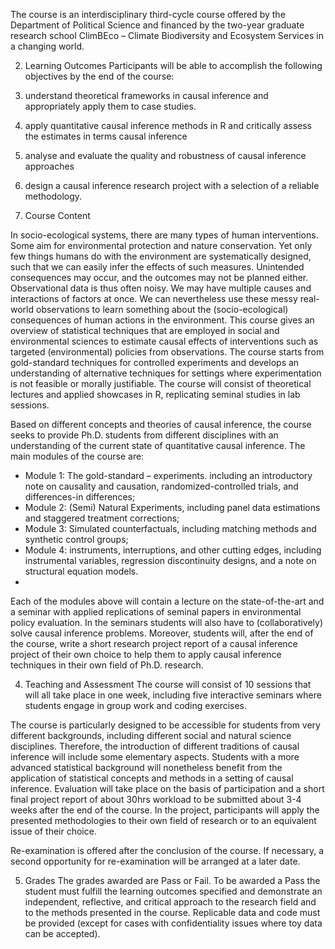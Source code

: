 The course is an interdisciplinary third-cycle course offered by the Department of Political Science and financed by the two-year graduate research school ClimBEco – Climate Biodiversity and Ecosystem Services in a changing world.

2. Learning Outcomes
Participants will be able to accomplish the following objectives by the end of the course:

1.	understand theoretical frameworks in causal inference and appropriately apply them to case studies.
2.	apply quantitative causal inference methods in R and critically assess the estimates in terms causal inference
3.	analyse and evaluate the quality and robustness of causal inference approaches
4.	design a causal inference research project with a selection of a reliable methodology.

3. Course Content

In socio-ecological systems, there are many types of human interventions. Some aim for environmental protection and nature conservation. Yet only few things humans do with the environment are systematically designed, such that we can easily infer the effects of such measures. Unintended consequences may occur, and the outcomes may not be planned either. Observational data is thus often noisy. We may have multiple causes and interactions of factors at once. We can nevertheless use these messy real-world observations to learn something about the (socio-ecological) consequences of human actions in the environment.
This course gives an overview of statistical techniques that are employed in social and environmental sciences to estimate causal effects of interventions such as targeted (environmental) policies from observations. The course starts from gold-standard techniques for controlled experiments and develops an understanding of alternative techniques for settings where experimentation is not feasible or morally justifiable. The course will consist of theoretical lectures and applied showcases in R, replicating seminal studies in lab sessions.

Based on different concepts and theories of causal inference, the course seeks to provide Ph.D. students from different disciplines with an understanding of the current state of quantitative causal inference. The main modules of the course are:

-	Module 1: The gold-standard – experiments. including an introductory note on causality and causation, randomized-controlled trials, and differences-in differences;
-	Module 2: (Semi) Natural Experiments, including panel data estimations and staggered treatment corrections;
-	Module 3: Simulated counterfactuals, including matching methods and synthetic control groups;
-	Module 4: instruments, interruptions, and other cutting edges, including instrumental variables, regression discontinuity designs, and a note on structural equation models.
-
Each of the modules above will contain a lecture on the state-of-the-art and a seminar with applied replications of seminal papers in environmental policy evaluation. In the seminars students will also have to (collaboratively) solve causal inference problems. Moreover, students will, after the end of the course, write a short research project report of a causal inference project of their own choice to help them to apply causal inference techniques in their own field of Ph.D. research.

4. Teaching and Assessment
The course will consist of 10 sessions that will all take place in one week, including five interactive seminars where students engage in group work and coding exercises.

The course is particularly designed to be accessible for students from very different backgrounds, including different social and natural science disciplines. Therefore, the introduction of different traditions of causal inference will include some elementary aspects. Students with a more advanced statistical background will nonetheless benefit from the application of statistical concepts and methods in a setting of causal inference.
Evaluation will take place on the basis of participation and a short final project report of about 30hrs workload to be submitted about 3-4 weeks after the end of the course. In the project, participants will apply the presented methodologies to their own field of research or to an equivalent issue of their choice.

Re-examination is offered after the conclusion of the course. If necessary, a second opportunity for re-examination will be arranged at a later date.

5. Grades
The grades awarded are Pass or Fail. To be awarded a Pass the student must fulfill the learning outcomes specified and demonstrate an independent, reflective, and critical approach to the research field and to the methods presented in the course. Replicable data and code must be provided (except for cases with confidentiality issues where toy data can be accepted).
